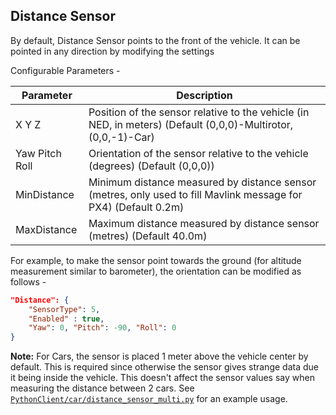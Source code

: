 ## Distance Sensor

By default, Distance Sensor points to the front of the vehicle. It can be pointed in any direction by modifying the settings

Configurable Parameters -

Parameter        | Description
-----------------|------------
X Y Z            | Position of the sensor relative to the vehicle (in NED, in meters) (Default (0,0,0)-Multirotor, (0,0,-1)-Car)
Yaw Pitch Roll   | Orientation of the sensor relative to the vehicle (degrees) (Default (0,0,0))
MinDistance      | Minimum distance measured by distance sensor (metres, only used to fill Mavlink message for PX4) (Default 0.2m)
MaxDistance      | Maximum distance measured by distance sensor (metres) (Default 40.0m)

For example, to make the sensor point towards the ground (for altitude measurement similar to barometer), the orientation can be modified as follows -

```json
"Distance": {
    "SensorType": 5,
    "Enabled" : true,
    "Yaw": 0, "Pitch": -90, "Roll": 0
}
```

**Note:** For Cars, the sensor is placed 1 meter above the vehicle center by default. This is required since otherwise the sensor gives strange data due it being inside the vehicle. This doesn't affect the sensor values say when measuring the distance between 2 cars. See [`PythonClient/car/distance_sensor_multi.py`](https://github.com/Microsoft/AirSim/blob/master/PythonClient/car/distance_sensor_multi.py) for an example usage.